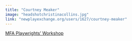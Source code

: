 ```yaml
---
title: "Courtney Meaker"
image: "headshotchristinacollins.jpg"
link: "newplayexchange.org/users/1627/courtney-meaker"
---
```


[MFA Playwrights’ Workshop](/programs/mfa-playwrights-workshop)